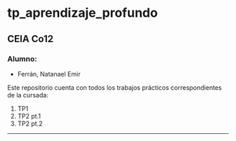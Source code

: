 # tp_aprendizaje_profundo
## CEIA Co12

### Alumno:
- Ferrán, Natanael Emir

Este repositorio cuenta con todos los trabajos prácticos correspondientes de la cursada:
1. TP1
2. TP2 pt.1
3. TP2 pt.2

***
